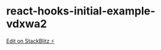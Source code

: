 # react-hooks-initial-example-vdxwa2

[Edit on StackBlitz ⚡️](https://stackblitz.com/edit/react-hooks-initial-example-vdxwa2)